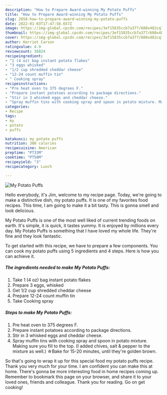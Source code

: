 ```yaml
---
description: "How to Prepare Award-winning My Potato Puffs"
title: "How to Prepare Award-winning My Potato Puffs"
slug: 2658-how-to-prepare-award-winning-my-potato-puffs
date: 2022-01-03T17:47:58.657Z
image: https://img-global.cpcdn.com/recipes/3ef15835ccb7a377/680x482cq70/my-potato-puffs-recipe-main-photo.jpg
thumbnail: https://img-global.cpcdn.com/recipes/3ef15835ccb7a377/680x482cq70/my-potato-puffs-recipe-main-photo.jpg
cover: https://img-global.cpcdn.com/recipes/3ef15835ccb7a377/680x482cq70/my-potato-puffs-recipe-main-photo.jpg
author: Harriet Carson
ratingvalue: 4.9
reviewcount: 36824
recipeingredient:
- "1 (4 oz) bag instant potato flakes"
- "3 eggs whisked"
- "1/2 cup shredded cheddar cheese"
- "12-24 count muffin tin"
- " Cooking spray"
recipeinstructions:
- "Pre heat oven to 375 degrees F."
- "Prepare instant potatoes according to package directions."
- "Stir in 3 whisked eggs and cheddar cheese."
- "Spray muffin tins with cooking spray and spoon in potato mixture. Making sure you fill to the top. (I added chives, salt &amp; pepper to the mixture as well.) ☆Bake for 15-20 minutes, until they&#39;re golden brown."
categories:
- Recipe
tags:
- my
- potato
- puffs

katakunci: my potato puffs 
nutrition: 300 calories
recipecuisine: American
preptime: "PT33M"
cooktime: "PT50M"
recipeyield: "3"
recipecategory: Lunch

---
```



![My Potato Puffs](https://img-global.cpcdn.com/recipes/3ef15835ccb7a377/680x482cq70/my-potato-puffs-recipe-main-photo.jpg)

Hello everybody, it's Jim, welcome to my recipe page. Today, we're going to make a distinctive dish, my potato puffs. It is one of my favorites food recipes. This time, I am going to make it a bit tasty. This is gonna smell and look delicious.

My Potato Puffs is one of the most well liked of current trending foods on earth. It's simple, it is quick, it tastes yummy. It is enjoyed by millions every day. My Potato Puffs is something that I have loved my whole life. They're fine and they look fantastic.




To get started with this recipe, we have to prepare a few components. You can cook my potato puffs using 5 ingredients and 4 steps. Here is how you can achieve it.

<!--inarticleads1-->

##### The ingredients needed to make My Potato Puffs:

1. Take 1 (4 oz) bag instant potato flakes
1. Prepare 3 eggs, whisked
1. Get 1/2 cup shredded cheddar cheese
1. Prepare 12-24 count muffin tin
1. Take  Cooking spray




<!--inarticleads2-->

##### Steps to make My Potato Puffs:

1. Pre heat oven to 375 degrees F.
1. Prepare instant potatoes according to package directions.
1. Stir in 3 whisked eggs and cheddar cheese.
1. Spray muffin tins with cooking spray and spoon in potato mixture. Making sure you fill to the top. (I added chives, salt &amp; pepper to the mixture as well.) ☆Bake for 15-20 minutes, until they&#39;re golden brown.




So that's going to wrap it up for this special food my potato puffs recipe. Thank you very much for your time. I am confident you can make this at home. There's gonna be more interesting food in home recipes coming up. Remember to bookmark this page on your browser, and share it to your loved ones, friends and colleague. Thank you for reading. Go on get cooking!

